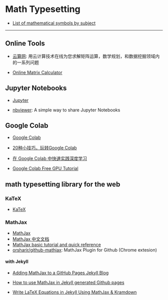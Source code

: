 # Math Typesetting

* [List of mathematical symbols by subject](https://en.wikipedia.org/wiki/List_of_mathematical_symbols_by_subject)

---

## Online Tools

* [云算网](http://www.yunsuan.info): 用云计算技术在线为您求解矩阵运算，数学规划，和数据挖掘领域内的一系列问题

* [Online Matrix Calculator](http://www.bluebit.gr/matrix-calculator/)


## Jupyter Notebooks

- [Jupyter](https://jupyter.org/)

- [nbviewer](https://nbviewer.jupyter.org/): A simple way to share Jupyter Notebooks


## Google Colab

* [Google Colab](https://colab.research.google.com/)


- [20种小技巧，玩转Google Colab](https://cloud.tencent.com/developer/news/701643)

- [在 Google Colab 中快速实践深度学习](https://segmentfault.com/a/1190000019506745)

- [Google Colab Free GPU Tutorial](https://medium.com/deep-learning-turkey/google-colab-free-gpu-tutorial-e113627b9f5d)


## math typesetting library for the web

### KaTeX

* [KaTeX](https://khan.github.io/KaTeX/)

### MathJax

* [MathJax](https://www.mathjax.org/)
* [MathJax 中文文档](http://mathjax-chinese-doc.readthedocs.io)
* [MathJax basic tutorial and quick reference](https://math.meta.stackexchange.com/questions/5020/mathjax-basic-tutorial-and-quick-reference)
* [orsharir/github-mathjax](https://github.com/orsharir/github-mathjax): MathJax Plugin for Github (Chrome extesion)

#### with Jekyll

* [Adding MathJax to a GitHub Pages Jekyll Blog](http://sgeos.github.io/github/jekyll/2016/08/21/adding_mathjax_to_a_jekyll_github_pages_blog.html)

* [How to use MathJax in Jekyll generated Github pages](http://haixing-hu.github.io/programming/2013/09/20/how-to-use-mathjax-in-jekyll-generated-github-pages/)

* [Write LaTeX Equations in Jekyll Using MathJax & Kramdown](https://lyk6756.github.io/2016/11/25/write_latex_equations.html)
